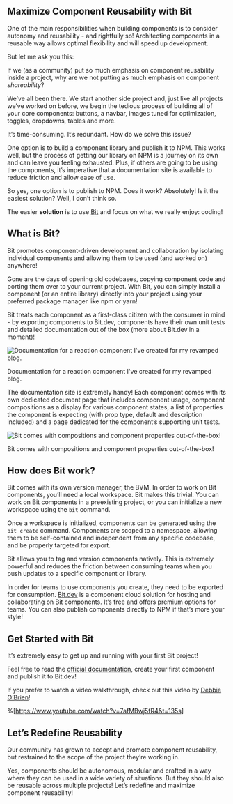 ## Maximize Component Reusability with Bit

One of the main responsibilities when building components is to consider autonomy and reusability - and rightfully so! Architecting components in a reusable way allows optimal flexibility and will speed up development.

But let me ask you this:

If we (as a community) put so much emphasis on component reusability inside a project, why are we not putting as much emphasis on component *shareability*?

We’ve all been there. We start another side project and, just like all projects we’ve worked on before, we begin the tedious process of building all of your core components: buttons, a navbar, images tuned for optimization, toggles, dropdowns, tables and more.

It’s time-consuming. It’s redundant. How do we solve this issue?

One option is to build a component library and publish it to NPM. This works well, but the process of getting our library on NPM is a journey on its own and can leave you feeling exhausted. Plus, if others are going to be using the components, it’s imperative that a documentation site is available to reduce friction and allow ease of use.

So yes, one option is to publish to NPM. Does it work? Absolutely! Is it the easiest solution? Well, I don’t think so.

The easier **solution** is to use [Bit](https://bit.dev) and focus on what we really enjoy: coding!

## What is Bit?

Bit promotes component-driven development and collaboration by isolating individual components and allowing them to be used (and worked on) anywhere!

Gone are the days of opening old codebases, copying component code and porting them over to your current project. With Bit, you can simply install a component (or an entire library) directly into your project using your preferred package manager like npm or yarn!

Bit treats each component as a first-class citizen with the consumer in mind - by exporting components to Bit.dev, components have their own unit tests and detailed documentation out of the box (more about Bit.dev in a moment)!

![Documentation for a reaction component I've created for my revamped blog.](https://res.cloudinary.com/braydoncoyer/image/upload/v1637708329/bit_documentation.png)

Documentation for a reaction component I've created for my revamped blog.

The documentation site is extremely handy! Each component comes with its own dedicated document page that includes component usage, component compositions as a display for various component states, a list of properties the component is expecting (with prop type, default and description included) and a page dedicated for the component’s supporting unit tests.

![Bit comes with compositions and component properties out-of-the-box!](https://res.cloudinary.com/braydoncoyer/image/upload/v1637708329/bit_documentation_properties.png)

Bit comes with compositions and component properties out-of-the-box!

## How does Bit work?

Bit comes with its own version manager, the BVM.
In order to work on Bit components, you’ll need a local workspace. Bit makes this trivial. You can work on Bit components in a preexisting project, or you can initialize a new workspace using the `bit` command.

Once a workspace is initialized, components can be generated using the `bit create` command. Components are scoped to a namespace, allowing them to be self-contained and independent from any specific codebase, and be properly targeted for export.

Bit allows you to tag and version components natively. This is extremely powerful and reduces the friction between consuming teams when you push updates to a specific component or library.

In order for teams to use components you create, they need to be exported for consumption. [Bit.dev](https://harmony-docs.bit.dev/bit-dot-dev/bit-dev) is a component cloud solution for hosting and collaborating on Bit components. It’s free and offers premium options for teams. You can also publish components directly to NPM if that’s more your style!

## Get Started with Bit

It’s extremely easy to get up and running with your first Bit project!

Feel free to read the [official documentation](https://harmony-docs.bit.dev/getting-started/installing-bit), create your first component and publish it to Bit.dev!

If you prefer to watch a video walkthrough, check out this video by [Debbie O’Brien](https://debbie.codes)!

%[https://www.youtube.com/watch?v=7afMBwj5fR4&t=135s]

## Let’s Redefine Reusability

Our community has grown to accept and promote component reusability, but restrained to the scope of the project they’re working in.

Yes, components should be autonomous, modular and crafted in a way where they can be used in a wide variety of situations. But they should also be reusable across multiple projects! Let’s redefine and maximize component reusability!